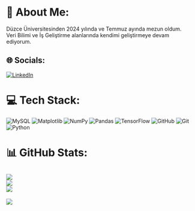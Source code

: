 # 💫 About Me:
Düzce Üniversitesinden 2024 yılında ve Temmuz ayında mezun oldum. <br>Veri Bilimi ve İş Geliştirme alanlarında kendimi geliştirmeye devam ediyorum.<br>


## 🌐 Socials:
[![LinkedIn](https://img.shields.io/badge/LinkedIn-%230077B5.svg?logo=linkedin&logoColor=white)](https://linkedin.com/in/www.linkedin.com/in/erenalpylmaz) 

# 💻 Tech Stack:
![MySQL](https://img.shields.io/badge/mysql-4479A1.svg?style=for-the-badge&logo=mysql&logoColor=white) ![Matplotlib](https://img.shields.io/badge/Matplotlib-%23ffffff.svg?style=for-the-badge&logo=Matplotlib&logoColor=black) ![NumPy](https://img.shields.io/badge/numpy-%23013243.svg?style=for-the-badge&logo=numpy&logoColor=white) ![Pandas](https://img.shields.io/badge/pandas-%23150458.svg?style=for-the-badge&logo=pandas&logoColor=white) ![TensorFlow](https://img.shields.io/badge/TensorFlow-%23FF6F00.svg?style=for-the-badge&logo=TensorFlow&logoColor=white) ![GitHub](https://img.shields.io/badge/github-%23121011.svg?style=for-the-badge&logo=github&logoColor=white) ![Git](https://img.shields.io/badge/git-%23F05033.svg?style=for-the-badge&logo=git&logoColor=white) ![Python](https://img.shields.io/badge/python-3670A0?style=for-the-badge&logo=python&logoColor=ffdd54)
# 📊 GitHub Stats:
![](https://github-readme-stats.vercel.app/api?username=ErenalpYilmaz&theme=default&hide_border=true&include_all_commits=true&count_private=false)<br/>
![](https://github-readme-streak-stats.herokuapp.com/?user=ErenalpYilmaz&theme=default&hide_border=true)<br/>
![](https://github-readme-stats.vercel.app/api/top-langs/?username=ErenalpYilmaz&theme=default&hide_border=true&include_all_commits=true&count_private=false&layout=compact)
---
[![](https://visitcount.itsvg.in/api?id=ErenalpYilmaz&icon=0&color=0)](https://visitcount.itsvg.in)

<!-- Proudly created with GPRM ( https://gprm.itsvg.in ) -->
